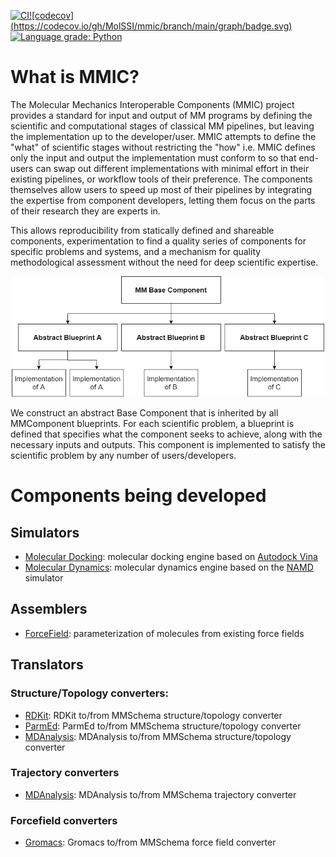 [//]: # (Badges)
[![CI](https://github.com/MolSSI/mmic/actions/workflows/test.yaml/badge.svg)](https://github.com/MolSSI/mmic/actions/workflows/test.yaml)[![codecov]
(https://codecov.io/gh/MolSSI/mmic/branch/main/graph/badge.svg)](https://codecov.io/gh/MolSSI/MMElemental/branch/main)
[![Language grade: Python](https://img.shields.io/lgtm/grade/python/g/MolSSI/mmic.svg?logo=lgtm&logoWidth=18)](https://lgtm.com/projects/g/MolSSI/mmic/context:python)

# What is MMIC?
The Molecular Mechanics Interoperable Components (MMIC) project provides a standard for input and output of MM programs by defining the scientific and computational stages of classical MM pipelines, but leaving the implementation up to the developer/user. MMIC attempts to define the "what" of scientific stages without restricting the "how" i.e. MMIC defines only the input and output the implementation must conform to so that end-users can swap out different implementations with minimal effort in their existing pipelines, or workflow tools of their preference. The components themselves allow users to speed up most of their pipelines by integrating the expertise from component developers, letting them focus on the parts of their research they are experts in.

This allows reproducibility from statically defined and shareable components, experimentation to find a quality series of components for specific problems and systems, and a mechanism for quality methodological assessment without the need for deep scientific expertise.

<p align="center">
    <img src="mmic/data/imgs/mm_component_hierarchy.png" width="500">
</p>

We construct an abstract Base Component that is inherited by all MMComponent blueprints. For each scientific problem, a blueprint is defined that specifies what the component seeks to achieve, along with the necessary inputs and outputs. This component is implemented to satisfy the scientific problem by any number of users/developers.

# Components being developed

## Simulators
- [Molecular Docking](https://github.com/MolSSI/mmic_docking): molecular docking engine based on [Autodock Vina](http://vina.scripps.edu)
- [Molecular Dynamics](https://github.com/MolSSI/mmic_namd): molecular dynamics engine based on the [NAMD](https://www.ks.uiuc.edu/Research/namd) simulator

## Assemblers
- [ForceField](https://github.com/MolSSI/mmic_param): parameterization of molecules from existing force fields

## Translators
### Structure/Topology converters:
- [RDKit](https://github.com/MolSSI/MMElemental/blob/master/mmelemental/components/trans/rdkit_component.py): RDKit to/from MMSchema structure/topology converter
- [ParmEd](https://github.com/MolSSI/MMElemental/blob/master/mmelemental/components/trans/parmed_component.py): ParmEd to/from MMSchema structure/topology converter
- [MDAnalysis](https://github.com/MolSSI/MMElemental/blob/master/mmelemental/components/trans/mda_component.py): MDAnalysis to/from MMSchema structure/topology converter
### Trajectory converters
- [MDAnalysis](https://github.com/MolSSI/MMElemental/blob/master/mmelemental/components/trans/mda_component.py): MDAnalysis to/from MMSchema trajectory converter
### Forcefield converters
- [Gromacs](https://github.com/MolSSI/MMElemental/blob/master/mmelemental/components/trans/gro_component.py): Gromacs to/from MMSchema force field converter
